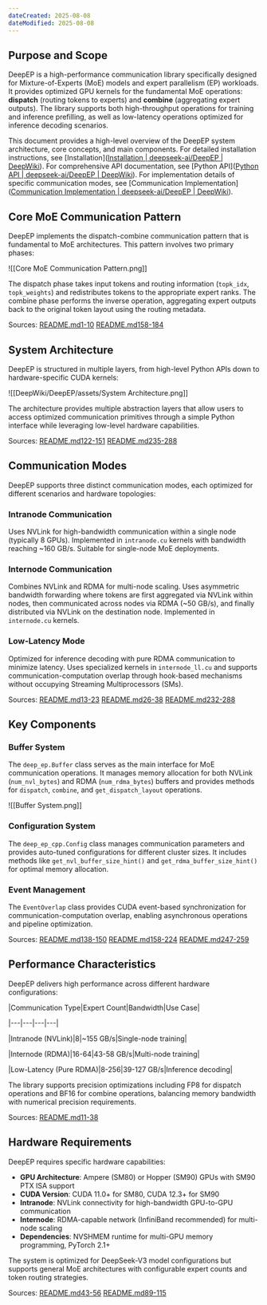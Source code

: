 ```yaml
---
dateCreated: 2025-08-08
dateModified: 2025-08-08
---
```

## Purpose and Scope

DeepEP is a high-performance communication library specifically designed for Mixture-of-Experts (MoE) models and expert parallelism (EP) workloads. It provides optimized GPU kernels for the fundamental MoE operations: **dispatch** (routing tokens to experts) and **combine** (aggregating expert outputs). The library supports both high-throughput operations for training and inference prefilling, as well as low-latency operations optimized for inference decoding scenarios.

This document provides a high-level overview of the DeepEP system architecture, core concepts, and main components. For detailed installation instructions, see [Installation]([Installation | deepseek-ai/DeepEP | DeepWiki](https://deepwiki.com/deepseek-ai/DeepEP/2.1-installation)). For comprehensive API documentation, see [Python API]([Python API | deepseek-ai/DeepEP | DeepWiki](https://deepwiki.com/deepseek-ai/DeepEP/4-python-api)). For implementation details of specific communication modes, see [Communication Implementation]([Communication Implementation | deepseek-ai/DeepEP | DeepWiki](https://deepwiki.com/deepseek-ai/DeepEP/5-communication-implementation)).

## Core MoE Communication Pattern

DeepEP implements the dispatch-combine communication pattern that is fundamental to MoE architectures. This pattern involves two primary phases:

![[Core MoE Communication Pattern.png]]

The dispatch phase takes input tokens and routing information (`topk_idx`, `topk_weights`) and redistributes tokens to the appropriate expert ranks. The combine phase performs the inverse operation, aggregating expert outputs back to the original token layout using the routing metadata.

Sources: [README.md1-10]([https://github.com/deepseek-ai/DeepEP/blob/4b67064d/README.md#L1-L10](https://github.com/deepseek-ai/DeepEP/blob/4b67064d/README.md#L1-L10)) [README.md158-184]([https://github.com/deepseek-ai/DeepEP/blob/4b67064d/README.md#L158-L184](https://github.com/deepseek-ai/DeepEP/blob/4b67064d/README.md#L158-L184))

## System Architecture

DeepEP is structured in multiple layers, from high-level Python APIs down to hardware-specific CUDA kernels:

![[DeepWiki/DeepEP/assets/System Architecture.png]]

The architecture provides multiple abstraction layers that allow users to access optimized communication primitives through a simple Python interface while leveraging low-level hardware capabilities.

Sources: [README.md122-151]([https://github.com/deepseek-ai/DeepEP/blob/4b67064d/README.md#L122-L151](https://github.com/deepseek-ai/DeepEP/blob/4b67064d/README.md#L122-L151)) [README.md235-288]([https://github.com/deepseek-ai/DeepEP/blob/4b67064d/README.md#L235-L288](https://github.com/deepseek-ai/DeepEP/blob/4b67064d/README.md#L235-L288))

## Communication Modes

DeepEP supports three distinct communication modes, each optimized for different scenarios and hardware topologies:

### Intranode Communication

Uses NVLink for high-bandwidth communication within a single node (typically 8 GPUs). Implemented in `intranode.cu` kernels with bandwidth reaching ~160 GB/s. Suitable for single-node MoE deployments.

### Internode Communication

Combines NVLink and RDMA for multi-node scaling. Uses asymmetric bandwidth forwarding where tokens are first aggregated via NVLink within nodes, then communicated across nodes via RDMA (~50 GB/s), and finally distributed via NVLink on the destination node. Implemented in `internode.cu` kernels.

### Low-Latency Mode

Optimized for inference decoding with pure RDMA communication to minimize latency. Uses specialized kernels in `internode_ll.cu` and supports communication-computation overlap through hook-based mechanisms without occupying Streaming Multiprocessors (SMs).

Sources: [README.md13-23]([https://github.com/deepseek-ai/DeepEP/blob/4b67064d/README.md#L13-L23](https://github.com/deepseek-ai/DeepEP/blob/4b67064d/README.md#L13-L23)) [README.md26-38]([https://github.com/deepseek-ai/DeepEP/blob/4b67064d/README.md#L26-L38](https://github.com/deepseek-ai/DeepEP/blob/4b67064d/README.md#L26-L38)) [README.md232-288]([https://github.com/deepseek-ai/DeepEP/blob/4b67064d/README.md#L232-L288](https://github.com/deepseek-ai/DeepEP/blob/4b67064d/README.md#L232-L288))

## Key Components

### Buffer System

The `deep_ep.Buffer` class serves as the main interface for MoE communication operations. It manages memory allocation for both NVLink (`num_nvl_bytes`) and RDMA (`num_rdma_bytes`) buffers and provides methods for `dispatch`, `combine`, and `get_dispatch_layout` operations.

![[Buffer System.png]]

### Configuration System

The `deep_ep_cpp.Config` class manages communication parameters and provides auto-tuned configurations for different cluster sizes. It includes methods like `get_nvl_buffer_size_hint()` and `get_rdma_buffer_size_hint()` for optimal memory allocation.

### Event Management

The `EventOverlap` class provides CUDA event-based synchronization for communication-computation overlap, enabling asynchronous operations and pipeline optimization.

Sources: [README.md138-150]([https://github.com/deepseek-ai/DeepEP/blob/4b67064d/README.md#L138-L150](https://github.com/deepseek-ai/DeepEP/blob/4b67064d/README.md#L138-L150)) [README.md158-224]([https://github.com/deepseek-ai/DeepEP/blob/4b67064d/README.md#L158-L224](https://github.com/deepseek-ai/DeepEP/blob/4b67064d/README.md#L158-L224)) [README.md247-259]([https://github.com/deepseek-ai/DeepEP/blob/4b67064d/README.md#L247-L259](https://github.com/deepseek-ai/DeepEP/blob/4b67064d/README.md#L247-L259))

## Performance Characteristics

DeepEP delivers high performance across different hardware configurations:

|Communication Type|Expert Count|Bandwidth|Use Case|

|---|---|---|---|

|Intranode (NVLink)|8|~155 GB/s|Single-node training|

|Internode (RDMA)|16-64|43-58 GB/s|Multi-node training|

|Low-Latency (Pure RDMA)|8-256|39-127 GB/s|Inference decoding|

The library supports precision optimizations including FP8 for dispatch operations and BF16 for combine operations, balancing memory bandwidth with numerical precision requirements.

Sources: [README.md11-38]([https://github.com/deepseek-ai/DeepEP/blob/4b67064d/README.md#L11-L38](https://github.com/deepseek-ai/DeepEP/blob/4b67064d/README.md#L11-L38))

## Hardware Requirements

DeepEP requires specific hardware capabilities:

- **GPU Architecture**: Ampere (SM80) or Hopper (SM90) GPUs with SM90 PTX ISA support
- **CUDA Version**: CUDA 11.0+ for SM80, CUDA 12.3+ for SM90
- **Intranode**: NVLink connectivity for high-bandwidth GPU-to-GPU communication
- **Internode**: RDMA-capable network (InfiniBand recommended) for multi-node scaling
- **Dependencies**: NVSHMEM runtime for multi-GPU memory programming, PyTorch 2.1+

The system is optimized for DeepSeek-V3 model configurations but supports general MoE architectures with configurable expert counts and token routing strategies.

Sources: [README.md43-56]([https://github.com/deepseek-ai/DeepEP/blob/4b67064d/README.md#L43-L56](https://github.com/deepseek-ai/DeepEP/blob/4b67064d/README.md#L43-L56)) [README.md89-115]([https://github.com/deepseek-ai/DeepEP/blob/4b67064d/README.md#L89-L115](https://github.com/deepseek-ai/DeepEP/blob/4b67064d/README.md#L89-L115))
